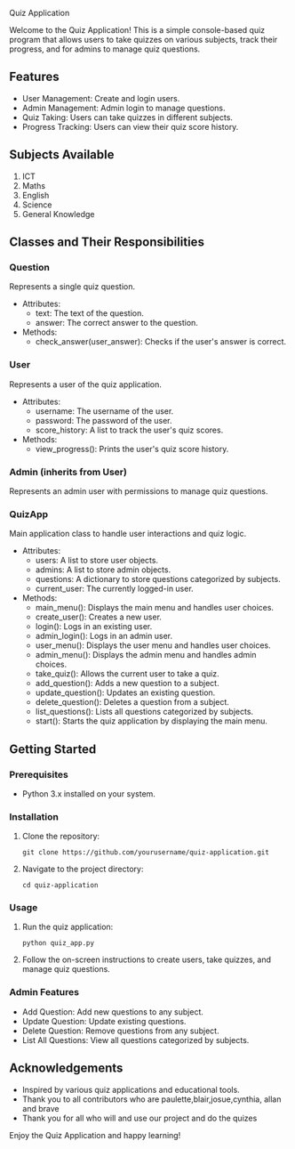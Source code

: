 
 Quiz Application

Welcome to the Quiz Application! This is a simple console-based quiz program that allows users to take quizzes on various subjects, track their progress, and for admins to manage quiz questions.

## Features

- User Management: Create and login users.
- Admin Management: Admin login to manage questions.
- Quiz Taking: Users can take quizzes in different subjects.
- Progress Tracking: Users can view their quiz score history.

## Subjects Available

1. ICT
2. Maths
3. English
4. Science
5. General Knowledge

## Classes and Their Responsibilities

### Question

Represents a single quiz question.

- Attributes:
  - text: The text of the question.
  - answer: The correct answer to the question.
- Methods:
  - check_answer(user_answer): Checks if the user's answer is correct.

### User

Represents a user of the quiz application.

- Attributes:
  - username: The username of the user.
  - password: The password of the user.
  - score_history: A list to track the user's quiz scores.
- Methods:
  - view_progress(): Prints the user's quiz score history.

### Admin (inherits from User)

Represents an admin user with permissions to manage quiz questions.

### QuizApp

Main application class to handle user interactions and quiz logic.

- Attributes:
  - users: A list to store user objects.
  - admins: A list to store admin objects.
  - questions: A dictionary to store questions categorized by subjects.
  - current_user: The currently logged-in user.
- Methods:
  - main_menu(): Displays the main menu and handles user choices.
  - create_user(): Creates a new user.
  - login(): Logs in an existing user.
  - admin_login(): Logs in an admin user.
  - user_menu(): Displays the user menu and handles user choices.
  - admin_menu(): Displays the admin menu and handles admin choices.
  - take_quiz(): Allows the current user to take a quiz.
  - add_question(): Adds a new question to a subject.
  - update_question(): Updates an existing question.
  - delete_question(): Deletes a question from a subject.
  - list_questions(): Lists all questions categorized by subjects.
  - start(): Starts the quiz application by displaying the main menu.

## Getting Started

### Prerequisites

- Python 3.x installed on your system.

### Installation

1. Clone the repository:
   ```
   git clone https://github.com/yourusername/quiz-application.git
   ```
2. Navigate to the project directory:
   ```
   cd quiz-application
   ```

### Usage

1. Run the quiz application:
   ```
   python quiz_app.py
   ```
2. Follow the on-screen instructions to create users, take quizzes, and manage quiz questions.

### Admin Features

- Add Question: Add new questions to any subject.
- Update Question: Update existing questions.
- Delete Question: Remove questions from any subject.
- List All Questions: View all questions categorized by subjects.

## Acknowledgements

- Inspired by various quiz applications and educational tools.
- Thank you to all contributors who are paulette,blair,josue,cynthia, allan and brave
- Thank you for all who will and use our project and do the quizes
  
Enjoy the Quiz Application and happy learning!
